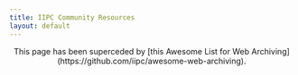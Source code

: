 ```yaml
---
title: IIPC Community Resources
layout: default
---
```


<center>
This page has been superceded by [this Awesome List for Web Archiving](https://github.com/iipc/awesome-web-archiving).
</center>

